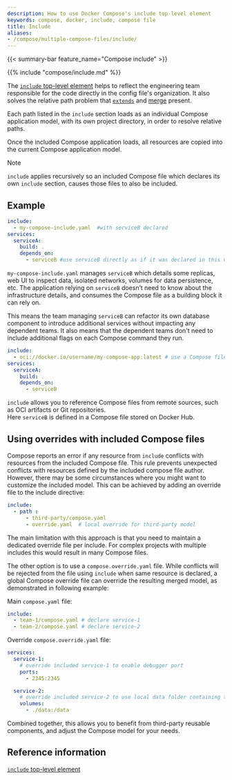 ```yaml
---
description: How to use Docker Compose's include top-level element
keywords: compose, docker, include, compose file
title: Include
aliases:
- /compose/multiple-compose-files/include/
---
```


{{< summary-bar feature_name="Compose include" >}}

{{% include "compose/include.md" %}}

The [`include` top-level element](/reference/compose-file/include.md) helps to reflect the engineering team responsible for the code directly in the config file's organization. It also solves the relative path problem that [`extends`](extends.md) and [merge](merge.md) present. 

Each path listed in the `include` section loads as an individual Compose application model, with its own project directory, in order to resolve relative paths.

Once the included Compose application loads, all resources are copied into the current Compose application model.

> [!NOTE]
>
> `include` applies recursively so an included Compose file which declares its own `include` section, causes those files to also be included.

## Example

```yaml
include:
  - my-compose-include.yaml  #with serviceB declared
services:
  serviceA:
    build: .
    depends_on:
      - serviceB #use serviceB directly as if it was declared in this Compose file
```

`my-compose-include.yaml` manages `serviceB` which details some replicas, web UI to inspect data, isolated networks, volumes for data persistence, etc. The application relying on `serviceB` doesn’t need to know about the infrastructure details, and consumes the Compose file as a building block it can rely on. 

This means the team managing `serviceB` can refactor its own database component to introduce additional services without impacting any dependent teams. It also means that the dependent teams don't need to include additional flags on each Compose command they run.

```yaml
include:
  - oci://docker.io/username/my-compose-app:latest # use a Compose file stored as an OCI artifact
services:
  serviceA:
    build: .
    depends_on:
      - serviceB 
```
`include` allows you to reference Compose files from remote sources, such as OCI artifacts or Git repositories.  
Here `serviceB` is defined in a Compose file stored on Docker Hub.

## Using overrides with included Compose files

Compose reports an error if any resource from `include` conflicts with resources from the included Compose file. This rule prevents
unexpected conflicts with resources defined by the included compose file author. However, there may be some circumstances where you might want to customize the
included model. This can be achieved by adding an override file to the include directive:

```yaml
include:
  - path : 
      - third-party/compose.yaml
      - override.yaml  # local override for third-party model
```

The main limitation with this approach is that you need to maintain a dedicated override file per include. For complex projects with multiple
includes this would result in many Compose files.

The other option is to use a `compose.override.yaml` file. While conflicts will be rejected from the file using `include` when same
resource is declared, a global Compose override file can override the resulting merged model, as demonstrated in following example:

Main `compose.yaml` file:
```yaml
include:
  - team-1/compose.yaml # declare service-1
  - team-2/compose.yaml # declare service-2
```

Override `compose.override.yaml` file:
```yaml
services:
  service-1:
    # override included service-1 to enable debugger port
    ports:
      - 2345:2345

  service-2:
    # override included service-2 to use local data folder containing test data
    volumes:
      - ./data:/data
```

Combined together, this allows you to benefit from third-party reusable components, and adjust the Compose model for your needs.

## Reference information

[`include` top-level element](/reference/compose-file/include.md)
